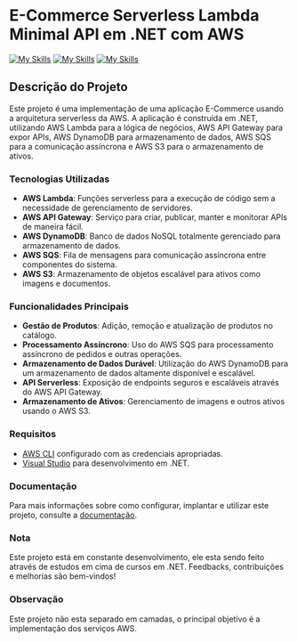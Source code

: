 # E-Commerce Serverless Lambda Minimal API em .NET com AWS 
 [![My Skills](https://skillicons.dev/icons?i=cs&perline=3)](https://skillicons.dev)   [![My Skills](https://skillicons.dev/icons?i=dotnet&perline=3)](https://skillicons.dev)    [![My Skills](https://skillicons.dev/icons?i=aws&perline=3)](https://skillicons.dev) 

## Descrição do Projeto

Este projeto é uma implementação de uma aplicação E-Commerce usando a arquitetura serverless da AWS. A aplicação é construída em .NET, utilizando AWS Lambda para a lógica de negócios, AWS API Gateway para expor APIs, AWS DynamoDB para armazenamento de dados, AWS SQS para a comunicação assíncrona e AWS S3 para o armazenamento de ativos.

### Tecnologias Utilizadas
- **AWS Lambda**: Funções serverless para a execução de código sem a necessidade de gerenciamento de servidores.
- **AWS API Gateway**: Serviço para criar, publicar, manter e monitorar APIs de maneira fácil.
- **AWS DynamoDB**: Banco de dados NoSQL totalmente gerenciado para armazenamento de dados.
- **AWS SQS**: Fila de mensagens para comunicação assíncrona entre componentes do sistema.
- **AWS S3**: Armazenamento de objetos escalável para ativos como imagens e documentos.

### Funcionalidades Principais

- **Gestão de Produtos**: Adição, remoção e atualização de produtos no catálogo.
- **Processamento Assíncrono**: Uso do AWS SQS para processamento assíncrono de pedidos e outras operações.
- **Armazenamento de Dados Durável**: Utilização do AWS DynamoDB para um armazenamento de dados altamente disponível e escalável.
- **API Serverless**: Exposição de endpoints seguros e escaláveis através do AWS API Gateway.
- **Armazenamento de Ativos**: Gerenciamento de imagens e outros ativos usando o AWS S3.

### Requisitos

- [AWS CLI](https://aws.amazon.com/cli/) configurado com as credenciais apropriadas.
- [Visual Studio](https://visualstudio.microsoft.com/) para desenvolvimento em .NET.

### Documentação

Para mais informações sobre como configurar, implantar e utilizar este projeto, consulte a [documentação](./docs).

### Nota

Este projeto está em constante desenvolvimento, ele esta sendo feito através de estudos em cima de cursos em .NET. Feedbacks, contribuições e melhorias são bem-vindos!

### Observação

Este projeto não esta separado em camadas, o principal objetivo é a implementação dos serviços AWS.

